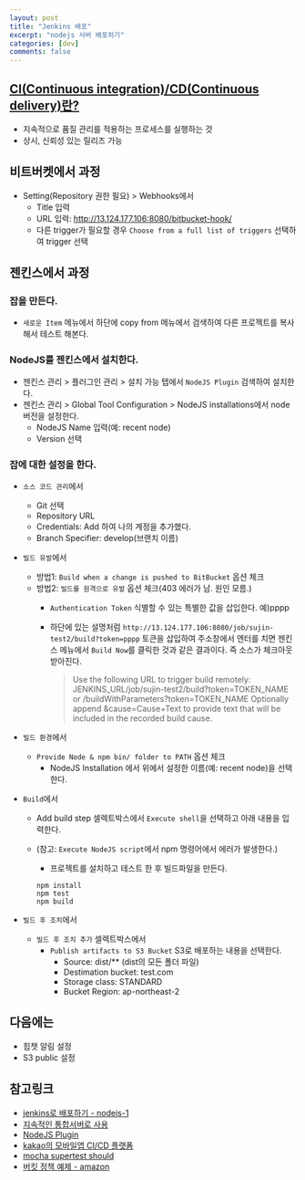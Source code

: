 ```yaml
---
layout: post
title: "Jenkins 배포"
excerpt: "nodejs 서버 배포하기"
categories: [dev]
comments: false
---
```


## [CI(Continuous integration)/CD(Continuous delivery)란?](https://zetawiki.com/wiki/%EC%A7%80%EC%86%8D%EC%A0%81%ED%86%B5%ED%95%A9_CI,_%EC%A7%80%EC%86%8D%EC%A0%81%EB%B0%B0%ED%8F%AC_CD)
- 지속적으로 품질 관리를 적용하는 프로세스를 실행하는 것
- 상시, 신뢰성 있는 릴리즈 가능

## 비트버켓에서 과정
  - Setting(Repository 권한 필요) > Webhooks에서
    - Title 입력
    - URL 입력: http://13.124.177.106:8080/bitbucket-hook/
    - 다른 trigger가 필요할 경우 `Choose from a full list of triggers` 선택하여 trigger 선택

## 젠킨스에서 과정

### 잡을 만든다.
- `새로운 Item` 메뉴에서 하단에 copy from 메뉴에서 검색하여 다른 프로젝트를 복사해서 테스트 해본다.

### NodeJS를 젠킨스에서 설치한다.
- 젠킨스 관리 > 플러그인 관리 > 설치 가능 탭에서 `NodeJS Plugin` 검색하여 설치한다.
- 젠킨스 관리 > Global Tool Configuration > NodeJS installations에서 node 버전을 설정한다.
    - NodeJS Name 입력(예: recent node)
    - Version 선택

### 잡에 대한 설정을 한다.
- `소스 코드 관리`에서
    - Git 선택
    - Repository URL
    - Credentials: Add 하여 나의 계정을 추가했다.
    - Branch Specifier: develop(브랜치 이름)
- `빌드 유발`에서
    - 방법1: `Build when a change is pushed to BitBucket` 옵션 체크
    - 방법2: `빌드를 원격으로 유발` 옵션 체크(403 에러가 남. 원인 모름.)
        - `Authentication Token` 식별할 수 있는 특별한 값을 삽입한다. 예)pppp
        - 하단에 있는 설명처럼 `http://13.124.177.106:8080/job/sujin-test2/build?token=pppp`
          토큰을 삽입하여 주소창에서 엔터를 치면 젠킨스 메뉴에서 `Build Now`를 클릭한 것과
          같은 결과이다. 즉 소스가 체크아웃 받아진다.

            > Use the following URL to trigger build remotely: JENKINS_URL/job/sujin-test2/build?token=TOKEN_NAME or /buildWithParameters?token=TOKEN_NAME
            Optionally append &cause=Cause+Text to provide text that will be included in the recorded build cause.

- `빌드 환경`에서
    - `Provide Node & npm bin/ folder to PATH` 옵션 체크
      - NodeJS Installation 에서 위에서 설정한 이름(예: recent node)을 선택한다.
- `Build`에서
  - Add build step 셀렉트박스에서 `Execute shell`을 선택하고 아래 내용을 입력한다.
  - (참고: `Execute NodeJS script`에서 npm 명령어에서 에러가 발생한다.)
      - 프로젝트를 설치하고 테스트 한 후 빌드파일을 만든다.

      ```
      npm install
      npm test
      npm build
      ```

- `빌드 후 조치`에서
    - `빌드 후 조치 추가` 셀렉트박스에서
      - `Publish artifacts to S3 Bucket` S3로 배포하는 내용을 선택한다.
        - Source: dist/** (dist의 모든 폴더 파일)
        - Destimation bucket: test.com
        - Storage class: STANDARD
        - Bucket Region: ap-northeast-2
        
## 다음에는
- 힙챗 알림 설정
- S3 public 설정

## 참고링크
- [jenkins로 배포하기 - nodejs-1](https://setyourmindpark.github.io/2017/04/22/jenkins-2/)
- [지속적인 통합서버로 사용](https://www.lesstif.com/pages/viewpage.action?pageId=18219535)
- [NodeJS Plugin](https://wiki.jenkins.io/display/JENKINS/NodeJS+Plugin)
- [kakao의 모바일앱 CI/CD 플랫폼](http://tech.kakao.com/2016/04/21/mobil/)
- [mocha supertest should](https://setyourmindpark.github.io/2017/04/19/nodejs-1/)
- [버킷 정책 예제 - amazon](http://docs.aws.amazon.com/ko_kr/AmazonS3/latest/dev/example-bucket-policies.html)
